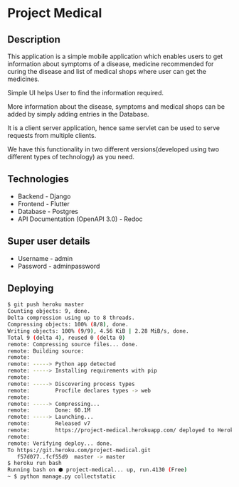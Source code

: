 # Project Medical

## Description

This application is a simple mobile application which enables users to get information about symptoms of a disease, medicine recommended for curing the disease and list of medical shops where user can get the medicines.

Simple UI helps User to find the information required.

More information about the disease, symptoms and medical shops can be added by simply adding entries in the Database.

It is a client server application, hence same servlet can be used to serve requests from multiple clients.

We have this functionality in two different versions(developed using two different types of technology) as you need.

## Technologies

- Backend - Django
- Frontend - Flutter
- Database - Postgres
- API Documentation (OpenAPI 3.0) - Redoc

## Super user details

- Username - admin
- Password - adminpassword

## Deploying

```bash
$ git push heroku master
Counting objects: 9, done.
Delta compression using up to 8 threads.
Compressing objects: 100% (8/8), done.
Writing objects: 100% (9/9), 4.56 KiB | 2.28 MiB/s, done.
Total 9 (delta 4), reused 0 (delta 0)
remote: Compressing source files... done.
remote: Building source:
remote:
remote: -----> Python app detected
remote: -----> Installing requirements with pip
remote:
remote: -----> Discovering process types
remote:        Procfile declares types -> web
remote:
remote: -----> Compressing...
remote:        Done: 60.1M
remote: -----> Launching...
remote:        Released v7
remote:        https://project-medical.herokuapp.com/ deployed to Heroku
remote:
remote: Verifying deploy... done.
To https://git.heroku.com/project-medical.git
   f57d077..fcf55d9  master -> master
$ heroku run bash
Running bash on ⬢ project-medical... up, run.4130 (Free)
~ $ python manage.py collectstatic

```
